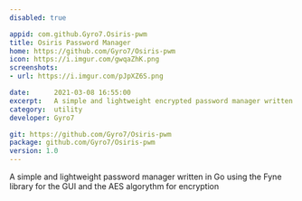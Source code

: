 ```yaml
---
disabled: true

appid: com.github.Gyro7.Osiris-pwm
title: Osiris Password Manager
home: https://github.com/Gyro7/Osiris-pwm
icon: https://i.imgur.com/gwqaZhK.png
screenshots:
- url: https://i.imgur.com/pJpXZ6S.png

date:      2021-03-08 16:55:00
excerpt:   A simple and lightweight encrypted password manager written in Go.
category:  utility
developer: Gyro7

git: https://github.com/Gyro7/Osiris-pwm
package: github.com/Gyro7/Osiris-pwm
version: 1.0
---
```


A simple and lightweight password manager written in Go using the Fyne library for the GUI and the AES algorythm for encryption
